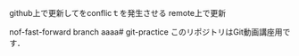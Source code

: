 
github上で更新してをconflicｔを発生させる
remote上で更新

nof-fast-forward branch
aaaa# git-practice
このリポジトリはGit動画講座用です．
